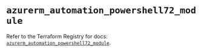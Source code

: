 # `azurerm_automation_powershell72_module`

Refer to the Terraform Registry for docs: [`azurerm_automation_powershell72_module`](https://registry.terraform.io/providers/hashicorp/azurerm/4.27.0/docs/resources/automation_powershell72_module).
